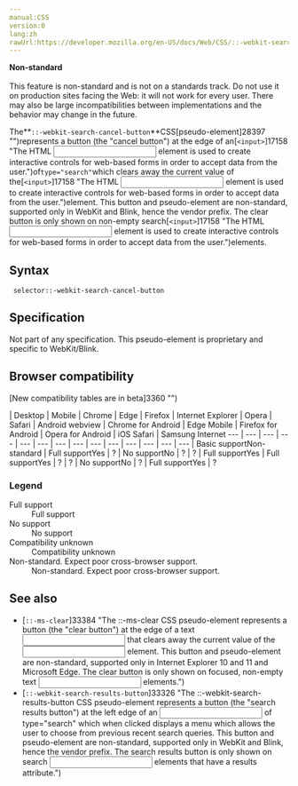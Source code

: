 ```yaml
---
manual:CSS
version:0
lang:zh
rawUrl:https://developer.mozilla.org/en-US/docs/Web/CSS/::-webkit-search-cancel-button
---
```






**Non-standard**<br></br>This feature is non-standard and is not on a standards track. Do not use it on production sites facing the Web: it will not work for every user. There may also be large incompatibilities between implementations and the behavior may change in the future.





The**`::-webkit-search-cancel-button`**CSS[pseudo-element]28397 "")represents a button (the &quot;cancel button&quot;) at the edge of an[`<input>`]17158 "The HTML <input> element is used to create interactive controls for web-based forms in order to accept data from the user.")of`type="search"`which clears away the current value of the[`<input>`]17158 "The HTML <input> element is used to create interactive controls for web-based forms in order to accept data from the user.")element. This button and pseudo-element are non-standard, supported only in WebKit and Blink, hence the vendor prefix. The clear button is only shown on non-empty search[`<input>`]17158 "The HTML <input> element is used to create interactive controls for web-based forms in order to accept data from the user.")elements.


## Syntax<a name="Syntax"></a>

```
 selector::-webkit-search-cancel-button
```

## Specification<a name="Specification"></a>


Not part of any specification. This pseudo-element is proprietary and specific to WebKit/Blink.


## Browser compatibility<a name="Browser_compatibility"></a>
[New compatibility tables are in beta<i></i>]3360 "")

 | <abbr>Desktop<i></i></abbr> | <abbr>Mobile<i></i></abbr> 
 | <abbr>Chrome<i></i></abbr> | <abbr>Edge<i></i></abbr> | <abbr>Firefox<i></i></abbr> | <abbr>Internet Explorer<i></i></abbr> | <abbr>Opera<i></i></abbr> | <abbr>Safari<i></i></abbr> | <abbr>Android webview<i></i></abbr> | <abbr>Chrome for Android<i></i></abbr> | <abbr>Edge Mobile<i></i></abbr> | <abbr>Firefox for Android<i></i></abbr> | <abbr>Opera for Android<i></i></abbr> | <abbr>iOS Safari<i></i></abbr> | <abbr>Samsung Internet<i></i></abbr> 
 ---  |  ---  |  ---  |  ---  |  ---  |  ---  |  ---  |  ---  |  ---  |  ---  |  ---  |  ---  |  ---  |  ---  | 
Basic support<abbr>Non-standard<i></i></abbr> | <abbr>Full support</abbr>Yes | <abbr>?</abbr> | <abbr>No support</abbr>No | <abbr>?</abbr> | <abbr>?</abbr> | <abbr>Full support</abbr>Yes | <abbr>Full support</abbr>Yes | <abbr>?</abbr> | <abbr>?</abbr> | <abbr>No support</abbr>No | <abbr>?</abbr> | <abbr>Full support</abbr>Yes | <abbr>?</abbr> 


### Legend<a name="Legend"></a>
<dl><dt id=''><abbr>Full support</abbr></dt><dd>Full support</dd><dt id=''><abbr>No support</abbr></dt><dd>No support</dd><dt id=''><abbr>Compatibility unknown</abbr></dt><dd>Compatibility unknown</dd><dt id=''><abbr>Non-standard. Expect poor cross-browser support.<i></i></abbr></dt><dd>Non-standard. Expect poor cross-browser support.</dd></dl>

## See also<a name="See_also"></a>

* [`::-ms-clear`]33384 "The ::-ms-clear CSS pseudo-element represents a button (the "clear button") at the edge of a text <input> that clears away the current value of the <input> element. This button and pseudo-element are non-standard, supported only in Internet Explorer 10 and 11 and Microsoft Edge. The clear button is only shown on focused, non-empty text <input> elements.")
* [`::-webkit-search-results-button`]33326 "The ::-webkit-search-results-button CSS pseudo-element represents a button (the "search results button") at the left edge of an <input> of type="search" which when clicked displays a menu which allows the user to choose from previous recent search queries. This button and pseudo-element are non-standard, supported only in WebKit and Blink, hence the vendor prefix. The search results button is only shown on search <input> elements that have a results attribute.")



